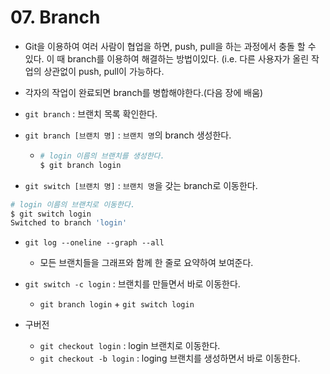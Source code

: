 # 07. Branch

- Git을 이용하여 여러 사람이 협업을 하면, push, pull을 하는 과정에서 충돌 할 수 있다. 이 때 branch를 이용하여 해결하는 방법이있다. (i.e. 다른 사용자가 올린 작업의 상관없이 push, pull이 가능하다.

- 각자의 작업이 완료되면 branch를 병합해야한다.(다음 장에 배움)

- `git branch` : 브랜치 목록 확인한다.

- `git branch [브랜치 명]` : `브랜치 명`의 branch 생성한다.

  - ```bash
    # login 이름의 브랜치를 생성한다.
    $ git branch login
    ```

  

-  `git switch [브랜치 명]` : `브랜치 명`을 갖는 branch로 이동한다.

  ```bash
  # login 이름의 브랜치로 이동한다.
  $ git switch login
  Switched to branch 'login'
  ```



- `git log --oneline --graph --all` 

  - 모든 브랜치들을 그래프와 함께 한 줄로 요약하여 보여준다. 

  

- `git switch -c login` : 브랜치를 만들면서 바로 이동한다.

  - `git branch login` + `git switch login`

  

- 구버전

  - `git checkout login` : login 브랜치로 이동한다.
  - `git checkout -b login` : loging 브랜치를 생성하면서 바로 이동한다.